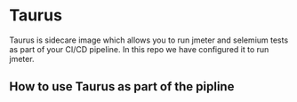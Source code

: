 # Taurus
Taurus is sidecare image which allows you to run jmeter and selemium tests as part of your CI/CD pipeline. In this repo we have configured it to run jmeter.

## How to use Taurus as part of the pipline 
